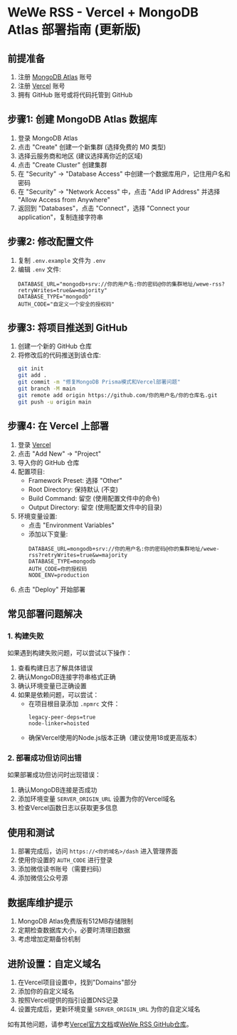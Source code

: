 # WeWe RSS - Vercel + MongoDB Atlas 部署指南 (更新版)

## 前提准备

1. 注册 [MongoDB Atlas](https://www.mongodb.com/cloud/atlas/register) 账号
2. 注册 [Vercel](https://vercel.com/signup) 账号
3. 拥有 GitHub 账号或将代码托管到 GitHub

## 步骤1: 创建 MongoDB Atlas 数据库

1. 登录 MongoDB Atlas
2. 点击 "Create" 创建一个新集群 (选择免费的 M0 类型)
3. 选择云服务商和地区 (建议选择离你近的区域)
4. 点击 "Create Cluster" 创建集群
5. 在 "Security" -> "Database Access" 中创建一个数据库用户，记住用户名和密码
6. 在 "Security" -> "Network Access" 中，点击 "Add IP Address" 并选择 "Allow Access from Anywhere"
7. 返回到 "Databases"，点击 "Connect"，选择 "Connect your application"，复制连接字符串

## 步骤2: 修改配置文件

1. 复制 `.env.example` 文件为 `.env`
2. 编辑 `.env` 文件:
   ```
   DATABASE_URL="mongodb+srv://你的用户名:你的密码@你的集群地址/wewe-rss?retryWrites=true&w=majority"
   DATABASE_TYPE="mongodb"
   AUTH_CODE="自定义一个安全的授权码"
   ```
   
## 步骤3: 将项目推送到 GitHub

1. 创建一个新的 GitHub 仓库
2. 将修改后的代码推送到该仓库:
   ```bash
   git init
   git add .
   git commit -m "修复MongoDB Prisma模式和Vercel部署问题"
   git branch -M main
   git remote add origin https://github.com/你的用户名/你的仓库名.git
   git push -u origin main
   ```

## 步骤4: 在 Vercel 上部署

1. 登录 [Vercel](https://vercel.com/)
2. 点击 "Add New" -> "Project"
3. 导入你的 GitHub 仓库
4. 配置项目:
   - Framework Preset: 选择 "Other"
   - Root Directory: 保持默认 (不变)
   - Build Command: 留空 (使用配置文件中的命令)
   - Output Directory: 留空 (使用配置文件中的目录)
5. 环境变量设置:
   - 点击 "Environment Variables"
   - 添加以下变量:
     ```
     DATABASE_URL=mongodb+srv://你的用户名:你的密码@你的集群地址/wewe-rss?retryWrites=true&w=majority
     DATABASE_TYPE=mongodb
     AUTH_CODE=你的授权码
     NODE_ENV=production
     ```
6. 点击 "Deploy" 开始部署

## 常见部署问题解决

### 1. 构建失败

如果遇到构建失败问题，可以尝试以下操作：

1. 查看构建日志了解具体错误
2. 确认MongoDB连接字符串格式正确
3. 确认环境变量已正确设置
4. 如果是依赖问题，可以尝试：
   - 在项目根目录添加 `.npmrc` 文件：
     ```
     legacy-peer-deps=true
     node-linker=hoisted
     ```
   - 确保Vercel使用的Node.js版本正确（建议使用18或更高版本）

### 2. 部署成功但访问出错

如果部署成功但访问时出现错误：

1. 确认MongoDB连接是否成功
2. 添加环境变量 `SERVER_ORIGIN_URL` 设置为你的Vercel域名
3. 检查Vercel函数日志以获取更多信息

## 使用和测试

1. 部署完成后，访问 `https://<你的域名>/dash` 进入管理界面
2. 使用你设置的 `AUTH_CODE` 进行登录
3. 添加微信读书账号（需要扫码）
4. 添加微信公众号源

## 数据库维护提示

1. MongoDB Atlas免费版有512MB存储限制
2. 定期检查数据库大小，必要时清理旧数据
3. 考虑增加定期备份机制

## 进阶设置：自定义域名

1. 在Vercel项目设置中，找到"Domains"部分
2. 添加你的自定义域名
3. 按照Vercel提供的指引设置DNS记录
4. 设置完成后，更新环境变量 `SERVER_ORIGIN_URL` 为你的自定义域名

如有其他问题，请参考[Vercel官方文档](https://vercel.com/docs)或[WeWe RSS GitHub仓库](https://github.com/cooderl/wewe-rss)。 